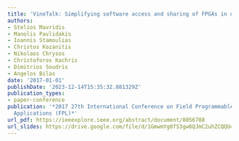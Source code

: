 ```yaml
---
title: 'VineTalk: Simplifying software access and sharing of FPGAs in datacenters'
authors:
- Stelios Mavridis
- Manolis Pavlidakis
- Ioannis Stamoulias
- Christos Kozanitis
- Nikolaos Chrysos
- Christoforos Kachris
- Dimitrios Soudris
- Angelos Bilas
date: '2017-01-01'
publishDate: '2023-12-14T15:35:32.881329Z'
publication_types:
- paper-conference
publication: '*2017 27th International Conference on Field Programmable Logic and
  Applications (FPL)*'
url_pdf: https://ieeexplore.ieee.org/abstract/document/8056788
url_slides: https://drive.google.com/file/d/1GmwmYg0fS3gw8QJmC2uhZCQQU4_P9sVw/view?usp=sharing
---
```

